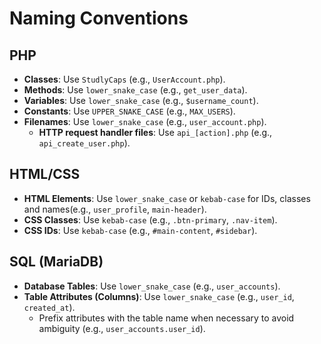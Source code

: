 # Naming Conventions

## PHP
- **Classes**: Use `StudlyCaps` (e.g., `UserAccount.php`).
- **Methods**: Use `lower_snake_case` (e.g., `get_user_data`).
- **Variables**: Use `lower_snake_case` (e.g., `$username_count`).
- **Constants**: Use `UPPER_SNAKE_CASE` (e.g., `MAX_USERS`).
- **Filenames**: Use `lower_snake_case` (e.g., `user_account.php`).
    - **HTTP request handler files**: Use `api_[action].php` (e.g., `api_create_user.php`).

## HTML/CSS
- **HTML Elements**: Use `lower_snake_case` or `kebab-case` for IDs, classes and names(e.g., `user_profile`, `main-header`).
- **CSS Classes**: Use `kebab-case` (e.g., `.btn-primary`, `.nav-item`).
- **CSS IDs**: Use `kebab-case` (e.g., `#main-content`, `#sidebar`).

## SQL (MariaDB)
- **Database Tables**: Use `lower_snake_case` (e.g., `user_accounts`).
- **Table Attributes (Columns)**: Use `lower_snake_case` (e.g., `user_id`, `created_at`).
  - Prefix attributes with the table name when necessary to avoid ambiguity (e.g., `user_accounts.user_id`).